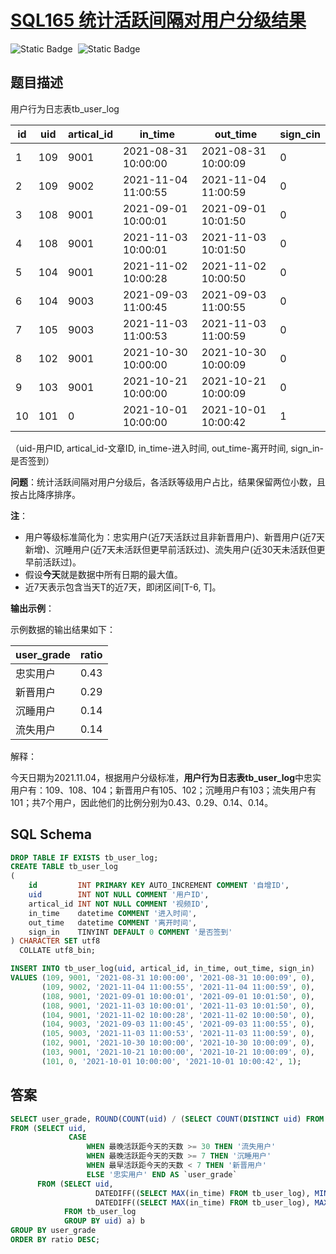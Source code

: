 # [SQL165 统计活跃间隔对用户分级结果](https://www.nowcoder.com/practice/6765b4a4f260455bae513a60b6eed0af?tpId=268&tqId=2285345&ru=%2Fpractice%2F1fc0e75f07434ef5ba4f1fb2aa83a450&qru=%2Fta%2Fsql-factory-interview%2Fquestion-ranking&sourceUrl=%2Fexam%2Foj)

<div style="display:flex;">
  <img style="margin-right: 8px;" alt="Static Badge" src="https://img.shields.io/badge/%E9%9A%BE%E5%BA%A6-%E8%BE%83%E9%9A%BE-%23e46c5d">
  <img style="margin-right: 8px;" alt="Static Badge" src="https://img.shields.io/badge/%E6%95%B0%E6%8D%AE%E5%BA%93-%23b1b3b8?style=flat">
</div>


## 题目描述

用户行为日志表tb_user_log

| id   | uid  | artical_id | in_time             | out_time            | sign_cin |
| ---- | ---- | ---------- | ------------------- | ------------------- | -------- |
| 1    | 109  | 9001       | 2021-08-31 10:00:00 | 2021-08-31 10:00:09 | 0        |
| 2    | 109  | 9002       | 2021-11-04 11:00:55 | 2021-11-04 11:00:59 | 0        |
| 3    | 108  | 9001       | 2021-09-01 10:00:01 | 2021-09-01 10:01:50 | 0        |
| 4    | 108  | 9001       | 2021-11-03 10:00:01 | 2021-11-03 10:01:50 | 0        |
| 5    | 104  | 9001       | 2021-11-02 10:00:28 | 2021-11-02 10:00:50 | 0        |
| 6    | 104  | 9003       | 2021-09-03 11:00:45 | 2021-09-03 11:00:55 | 0        |
| 7    | 105  | 9003       | 2021-11-03 11:00:53 | 2021-11-03 11:00:59 | 0        |
| 8    | 102  | 9001       | 2021-10-30 10:00:00 | 2021-10-30 10:00:09 | 0        |
| 9    | 103  | 9001       | 2021-10-21 10:00:00 | 2021-10-21 10:00:09 | 0        |
| 10   | 101  | 0          | 2021-10-01 10:00:00 | 2021-10-01 10:00:42 | 1        |

（uid-用户ID, artical_id-文章ID, in_time-进入时间, out_time-离开时间, sign_in-是否签到）

**问题**：统计活跃间隔对用户分级后，各活跃等级用户占比，结果保留两位小数，且按占比降序排序。

**注**：

- 用户等级标准简化为：忠实用户(近7天活跃过且非新晋用户)、新晋用户(近7天新增)、沉睡用户(近7天未活跃但更早前活跃过)、流失用户(近30天未活跃但更早前活跃过)。
- 假设**今天**就是数据中所有日期的最大值。
- 近7天表示包含当天T的近7天，即闭区间[T-6, T]。

**输出示例**：

示例数据的输出结果如下：

| user_grade | ratio |
| ---------- | ----- |
| 忠实用户   | 0.43  |
| 新晋用户   | 0.29  |
| 沉睡用户   | 0.14  |
| 流失用户   | 0.14  |

解释：

今天日期为2021.11.04，根据用户分级标准，**用户行为日志表tb_user_log**中忠实用户有：109、108、104；新晋用户有105、102；沉睡用户有103；流失用户有101；共7个用户，因此他们的比例分别为0.43、0.29、0.14、0.14。

## SQL Schema

```sql
DROP TABLE IF EXISTS tb_user_log;
CREATE TABLE tb_user_log
(
    id         INT PRIMARY KEY AUTO_INCREMENT COMMENT '自增ID',
    uid        INT NOT NULL COMMENT '用户ID',
    artical_id INT NOT NULL COMMENT '视频ID',
    in_time    datetime COMMENT '进入时间',
    out_time   datetime COMMENT '离开时间',
    sign_in    TINYINT DEFAULT 0 COMMENT '是否签到'
) CHARACTER SET utf8
  COLLATE utf8_bin;

INSERT INTO tb_user_log(uid, artical_id, in_time, out_time, sign_in)
VALUES (109, 9001, '2021-08-31 10:00:00', '2021-08-31 10:00:09', 0),
       (109, 9002, '2021-11-04 11:00:55', '2021-11-04 11:00:59', 0),
       (108, 9001, '2021-09-01 10:00:01', '2021-09-01 10:01:50', 0),
       (108, 9001, '2021-11-03 10:00:01', '2021-11-03 10:01:50', 0),
       (104, 9001, '2021-11-02 10:00:28', '2021-11-02 10:00:50', 0),
       (104, 9003, '2021-09-03 11:00:45', '2021-09-03 11:00:55', 0),
       (105, 9003, '2021-11-03 11:00:53', '2021-11-03 11:00:59', 0),
       (102, 9001, '2021-10-30 10:00:00', '2021-10-30 10:00:09', 0),
       (103, 9001, '2021-10-21 10:00:00', '2021-10-21 10:00:09', 0),
       (101, 0, '2021-10-01 10:00:00', '2021-10-01 10:00:42', 1);
```

## 答案

```sql
SELECT user_grade, ROUND(COUNT(uid) / (SELECT COUNT(DISTINCT uid) FROM tb_user_log), 2) AS `ratio`
FROM (SELECT uid,
             CASE
                 WHEN 最晚活跃距今天的天数 >= 30 THEN '流失用户'
                 WHEN 最晚活跃距今天的天数 >= 7 THEN '沉睡用户'
                 WHEN 最早活跃距今天的天数 < 7 THEN '新晋用户'
                 ELSE '忠实用户' END AS `user_grade`
      FROM (SELECT uid,
                   DATEDIFF((SELECT MAX(in_time) FROM tb_user_log), MIN(in_time))  AS `最早活跃距今天的天数`,
                   DATEDIFF((SELECT MAX(in_time) FROM tb_user_log), MAX(out_time)) AS `最晚活跃距今天的天数`
            FROM tb_user_log
            GROUP BY uid) a) b
GROUP BY user_grade
ORDER BY ratio DESC;
```

